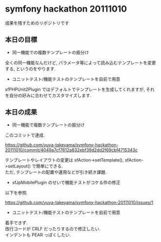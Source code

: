 symfony hackathon 20111010
==========================

成果を残すためのリポジトリです

本日の目標
----------

- 同一機能での複数テンプレートの振分け

全くの同一機能なんだけど, パラメータ等によって読み込むテンプレートを変更する, というのをやります.

- ユニットテスト/機能テストのテンプレートを自前で用意

sfPHPUnit2Plugin ではデフォルトでテンプレートを生成してくれますが, それを自分の好みに合わせてカスタマイズします.

本日の成果
----------

- 同一機能で複数テンプレートの振分け

このコミットで達成.

https://github.com/yuya-takeyama/symfony-hackathon-20111010/commit/4049a7cf7612a832ebf39d2dd2f69cbf4715343c

テンプレートやレイアウトの変更は sfAction->setTemplate(), sfAction->setLayout() で簡単にできる.  
ただ, テンプレートの配置や運用などが引き続き課題.

- sfJpMobilePlugin のせいで機能テストがコケる件の修正

以下を参照.

https://github.com/yuya-takeyama/symfony-hackathon-20111010/issues/1

- ユニットテスト/機能テストのテンプレートを自前で用意

着手できず.  
改行コードが CRLF だったりするので修正したい.  
インデントも PEAR っぽくしたい.
